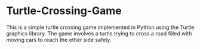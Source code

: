 # Turtle-Crossing-Game
This is a simple turtle crossing game implemented in Python using the Turtle graphics library. The game involves a turtle trying to cross a road filled with moving cars to reach the other side safely.
